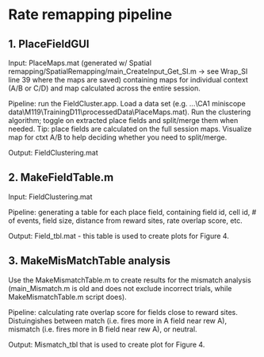 # Rate remapping pipeline

## 1. PlaceFieldGUI

Input: PlaceMaps.mat (generated w/ Spatial remapping/SpatialRemapping/main_CreateInput_Get_SI.m -> see Wrap_SI line 39 where the maps are saved) containing maps for individual context (A/B or C/D) and map calculated across the entire session.

Pipeline: run the FieldCluster.app. Load a data set (e.g.  ...\CA1 miniscope data\M119\TrainingD11\processedData\PlaceMaps.mat). Run the clustering algorithm; toggle on extracted place fields and split/merge them when needed. Tip: place fields are calculated on the full session maps. Visualize map for ctxt A/B to help deciding whether you need to split/merge. 

Output: FieldClustering.mat

## 2. MakeFieldTable.m

Input: FieldClustering.mat

Pipeline: generating a table for each place field, containing field id, cell id, # of events, field size, distance from reward sites, rate overlap score, etc.

Output: Field_tbl.mat - this table is used to create plots for Figure 4.

## 3. MakeMisMatchTable analysis

Use the MakeMismatchTable.m to create results for the mismatch analysis (main_Mismatch.m is old and does not exclude incorrect trials, while MakeMismatchTable.m script does).

Pipeline: calculating rate overlap score for fields close to reward sites. Distuingishes between match (i.e. fires more in A field near rew A), mismatch (i.e. fires more in B field near rew A), or neutral.

Output: Mismatch_tbl that is used to create plot for Figure 4.


